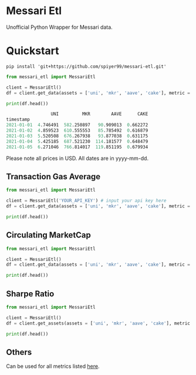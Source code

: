 # Messari Etl

Unofficial Python Wrapper for Messari data.

# Quickstart

```shell
pip install 'git+https://github.com/spiyer99/messari-etl.git'
```

```python
from messari_etl import MessariEtl

client = MessariEtl()
df = client.get_data(assets = ['uni', 'mkr', 'aave', 'cake'], metric = 'price', col = 'close', start_date = '2021-01-01', end_date = '2021-03-01')

print(df.head())
```

```s
                 UNI         MKR        AAVE      CAKE
timestamp                                             
2021-01-01  4.746491  582.250897   90.909013  0.662272
2021-01-02  4.859523  610.555553   85.785492  0.616879
2021-01-03  5.520508  676.267938   93.877038  0.631175
2021-01-04  5.425185  687.521230  114.181577  0.648479
2021-01-05  6.271046  766.814017  119.851195  0.679934
```

Please note all prices in USD. All dates are in yyyy-mm-dd.

## Transaction Gas Average
```python
from messari_etl import MessariEtl

client = MessariEtl('YOUR_API_KEY') # input your api key here
df = client.get_data(assets = ['uni', 'mkr', 'aave', 'cake'], metric = "txn.gas.avg", col = 'transaction_gas_avg', start_date = '2021-01-01', end_date = '2021-03-01')

print(df.head())
```

## Circulating MarketCap
```python
from messari_etl import MessariEtl

client = MessariEtl()
df = client.get_data(assets = ['uni', 'mkr', 'aave', 'cake'], metric = 'mcap.circ', col = 'circulating_marketcap', start_date = '2021-01-01', end_date = '2021-03-01')

print(df.head())
```

## Sharpe Ratio
```python
from messari_etl import MessariEtl

client = MessariEtl()
df = client.get_assets(assets = ['uni', 'mkr', 'aave', 'cake'], metric = 'daily.shp', col = 'sharpe_30d', start_date = '2021-01-01', end_date = '2021-03-01')

print(df.head())
```

## Others

Can be used for all metrics listed [here](https://data.messari.io/api/v1/assets/metrics). 